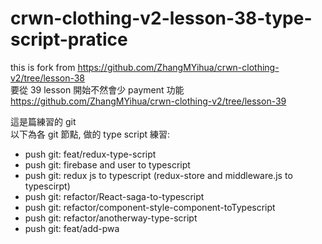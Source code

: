 # crwn-clothing-v2-lesson-38-type-script-pratice
this is fork from https://github.com/ZhangMYihua/crwn-clothing-v2/tree/lesson-38  
要從 39 lesson 開始不然會少 payment 功能 https://github.com/ZhangMYihua/crwn-clothing-v2/tree/lesson-39  

這是篇練習的 git  
以下為各 git 節點, 做的 type script 練習:
- push git: feat/redux-type-script
- push git: firebase and user to typescript
- push git: redux js to typescript (redux-store and middleware.js to typescirpt)
- push git: refactor/React-saga-to-typescript
- push git: refactor/component-style-component-toTypescript
- push git: refactor/anotherway-type-script
- push git: feat/add-pwa
